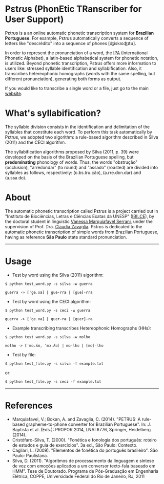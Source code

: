 Pɛtɾʊs (PhonEtic TRanscriber for User Support)
=========================

Pɛtɾʊs is a an online automatic phonetic transcription system for **Brazilian Portuguese**. For example, Pɛtɾʊs
automatically converts a sequence of letters like "descrédito" into a sequence of phones [ʤiskɾɛʤɪtʊ].

In order to represent the pronunciation of a word, the [IPA](https://en.wikipedia.org/wiki/International_Phonetic_Alphabet)
(International Phonetic Alphabet), a latin-based alphabetical system for phonetic notation, is utilized.
Beyond phonetic transcription, Pɛtɾʊs offers more information to users like: stressed syllable identification and
syllabification. Also, it transcribes hetereophonic homographs (words with the same spelling, but different
pronunciation), generating both forms as output.

If you would like to transcribe a single word or a file, just go to the main [website](http://54.232.255.128/).


What's syllabification?
=====
The syllabic division consists in the identification and delimitation of the syllables that constitute each word.
To perform this task automatically by Pɛtɾʊs, we adopted two algorithm: a rule-based algorithm described in Silva (2011)
and the CECI algorithm.

The syllabification algorithms proposed by Silva (2011, p. 39) were developed on the basis of the Brazilian Portuguese
spelling, but **predominating** phonology of words. Thus, the words "obstrução" (occlusion), "arredondar" (to round) and
"assado" (roasted) are divided into syllables as follows, respectively: (o.bs.tru.ção), (a.rre.don.dar) and (a.ssa.do).


About
=====
The automatic phonetic transcription called Pɛtɾʊs is a project carried out in "Instituto de Biociências, Letras e
Ciências Exatas da UNESP" ([IBILCE](http://www.ibilce.unesp.br/)), by the doctoral student in linguistic
[Vanessa Marquiafavel Serrani](http://buscatextual.cnpq.br/buscatextual/visualizacv.do?id=K4771845J5), under the
supervision of Prof. Dra. [Claudia Zavaglia](http://buscatextual.cnpq.br/buscatextual/visualizacv.do?id=K4790044E8).
Pɛtɾʊs is dedicated to the automatic phonetic transcription of simple words from Brazilian Portuguese, having as
reference **São Paulo** state standard pronunciation.


***
Usage
=====

* Test by word using the Silva (2011) algorithm:

```
$ python test_word.py -s silva -w guerra

guerra -> [ˈge.xa] | gue-rra | [gue]-rra

```

* Test by word using the CECI algorithm:

```
$ python test_word.py -s ceci -w guerra

guerra -> [ˈge.xa] | guer-ra | [guer]-ra

```

* Example transcribing transcribes Hetereophonic Homographs (HHs):

```
$ python test_word.py -s silva -w molho

molho -> [ˈmo.ʎʊ, ˈmɔ.ʎʊ] | mo-lho | [mo]-lho

```

* Test by file:

```
$ python test_file.py -s silva -f example.txt
```

or:

```
$ python test_file.py -s ceci -f example.txt
```


***
References
=========

* Marquiafavel, V.; Bokan, A. and Zavaglia, C. (2014). "PETRUS: A rule-based grapheme-to-phone converter for Brazilian Portuguese". In: J. Baptista et al. (Eds.): PROPOR 2014, LNAI 8776, Springer, Heidelberg (2014).
* Cristófaro-Silva, T. (2000). "Fonética e fonologia dos português: roteiro de estudos e guia de exercícios". 3a ed., São Paulo: Contexto.
* Cagliari, L. (2009). "Elementos de fonética do português brasileiro". São Paulo: Paulistana.
* Silva, D. (2011). "Algoritmos de processamento da linguagem e síntese de voz com emoções aplicados a um conversor texto-fala baseado em HMM". Tese de Doutorado. Programa de Pós-Graduação em Engenharia Elétrica, COPPE, Universidade Federal do Rio de Janeiro, RJ, 2011
